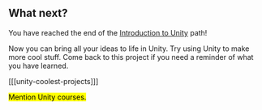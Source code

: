 ## What next?

You have reached the end of the [Introduction to Unity](https://projects.raspberrypi.org/en/pathways/unity-intro) path!

Now you can bring all your ideas to life in Unity. Try using Unity to make more cool stuff. Come back to this project if you need a reminder of what you have learned.

[[[unity-coolest-projects]]]

<mark>Mention Unity courses.</mark>